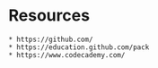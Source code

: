 # Resources

    * https://github.com/
    * https://education.github.com/pack
    * https://www.codecademy.com/
